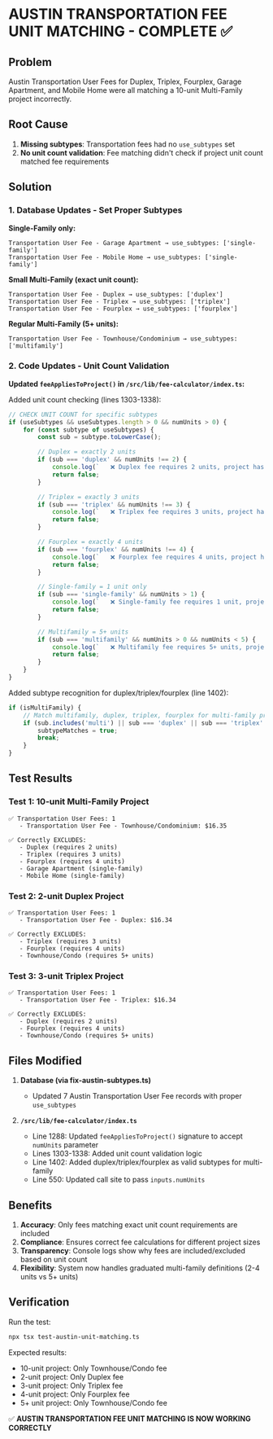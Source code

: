 # AUSTIN TRANSPORTATION FEE UNIT MATCHING - COMPLETE ✅

## Problem
Austin Transportation User Fees for Duplex, Triplex, Fourplex, Garage Apartment, and Mobile Home were all matching a 10-unit Multi-Family project incorrectly.

## Root Cause
1. **Missing subtypes**: Transportation fees had no `use_subtypes` set
2. **No unit count validation**: Fee matching didn't check if project unit count matched fee requirements

## Solution

### 1. Database Updates - Set Proper Subtypes

**Single-Family only:**
```
Transportation User Fee - Garage Apartment → use_subtypes: ['single-family']
Transportation User Fee - Mobile Home → use_subtypes: ['single-family']
```

**Small Multi-Family (exact unit count):**
```
Transportation User Fee - Duplex → use_subtypes: ['duplex']
Transportation User Fee - Triplex → use_subtypes: ['triplex']
Transportation User Fee - Fourplex → use_subtypes: ['fourplex']
```

**Regular Multi-Family (5+ units):**
```
Transportation User Fee - Townhouse/Condominium → use_subtypes: ['multifamily']
```

### 2. Code Updates - Unit Count Validation

**Updated `feeAppliesToProject()` in `/src/lib/fee-calculator/index.ts`:**

Added unit count checking (lines 1303-1338):
```typescript
// CHECK UNIT COUNT for specific subtypes
if (useSubtypes && useSubtypes.length > 0 && numUnits > 0) {
    for (const subtype of useSubtypes) {
        const sub = subtype.toLowerCase();

        // Duplex = exactly 2 units
        if (sub === 'duplex' && numUnits !== 2) {
            console.log(`   ❌ Duplex fee requires 2 units, project has ${numUnits}`);
            return false;
        }

        // Triplex = exactly 3 units
        if (sub === 'triplex' && numUnits !== 3) {
            console.log(`   ❌ Triplex fee requires 3 units, project has ${numUnits}`);
            return false;
        }

        // Fourplex = exactly 4 units
        if (sub === 'fourplex' && numUnits !== 4) {
            console.log(`   ❌ Fourplex fee requires 4 units, project has ${numUnits}`);
            return false;
        }

        // Single-family = 1 unit only
        if (sub === 'single-family' && numUnits > 1) {
            console.log(`   ❌ Single-family fee requires 1 unit, project has ${numUnits}`);
            return false;
        }

        // Multifamily = 5+ units
        if (sub === 'multifamily' && numUnits > 0 && numUnits < 5) {
            console.log(`   ❌ Multifamily fee requires 5+ units, project has ${numUnits}`);
            return false;
        }
    }
}
```

Added subtype recognition for duplex/triplex/fourplex (line 1402):
```typescript
if (isMultiFamily) {
    // Match multifamily, duplex, triplex, fourplex for multi-family projects
    if (sub.includes('multi') || sub === 'duplex' || sub === 'triplex' || sub === 'fourplex') {
        subtypeMatches = true;
        break;
    }
}
```

## Test Results

### Test 1: 10-unit Multi-Family Project
```
✅ Transportation User Fees: 1
   - Transportation User Fee - Townhouse/Condominium: $16.35

✅ Correctly EXCLUDES:
   - Duplex (requires 2 units)
   - Triplex (requires 3 units)
   - Fourplex (requires 4 units)
   - Garage Apartment (single-family)
   - Mobile Home (single-family)
```

### Test 2: 2-unit Duplex Project
```
✅ Transportation User Fees: 1
   - Transportation User Fee - Duplex: $16.34

✅ Correctly EXCLUDES:
   - Triplex (requires 3 units)
   - Fourplex (requires 4 units)
   - Townhouse/Condo (requires 5+ units)
```

### Test 3: 3-unit Triplex Project
```
✅ Transportation User Fees: 1
   - Transportation User Fee - Triplex: $16.34

✅ Correctly EXCLUDES:
   - Duplex (requires 2 units)
   - Fourplex (requires 4 units)
   - Townhouse/Condo (requires 5+ units)
```

## Files Modified

1. **Database (via fix-austin-subtypes.ts)**
   - Updated 7 Austin Transportation User Fee records with proper `use_subtypes`

2. **`/src/lib/fee-calculator/index.ts`**
   - Line 1288: Updated `feeAppliesToProject()` signature to accept `numUnits` parameter
   - Lines 1303-1338: Added unit count validation logic
   - Line 1402: Added duplex/triplex/fourplex as valid subtypes for multi-family
   - Line 550: Updated call site to pass `inputs.numUnits`

## Benefits

1. **Accuracy**: Only fees matching exact unit count requirements are included
2. **Compliance**: Ensures correct fee calculations for different project sizes
3. **Transparency**: Console logs show why fees are included/excluded based on unit count
4. **Flexibility**: System now handles graduated multi-family definitions (2-4 units vs 5+ units)

## Verification

Run the test:
```bash
npx tsx test-austin-unit-matching.ts
```

Expected results:
- 10-unit project: Only Townhouse/Condo fee
- 2-unit project: Only Duplex fee
- 3-unit project: Only Triplex fee
- 4-unit project: Only Fourplex fee
- 5+ unit project: Only Townhouse/Condo fee

✅ **AUSTIN TRANSPORTATION FEE UNIT MATCHING IS NOW WORKING CORRECTLY**
